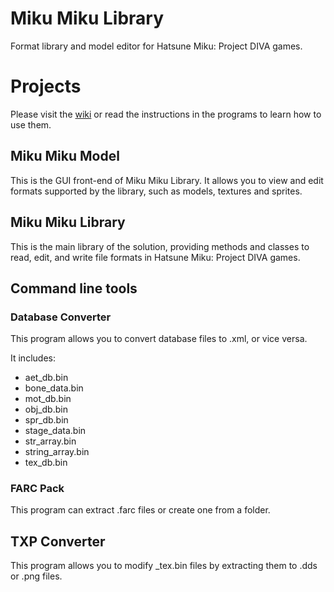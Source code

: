 # Miku Miku Library
Format library and model editor for Hatsune Miku: Project DIVA games.

# Projects
Please visit the [wiki](https://github.com/blueskythlikesclouds/MikuMikuLibrary/wiki) or read the instructions in the programs to learn how to use them.

## Miku Miku Model
This is the GUI front-end of Miku Miku Library. It allows you to view and edit formats supported by the library, such as models, textures and sprites.

## Miku Miku Library
This is the main library of the solution, providing methods and classes to read, edit, and write file formats in Hatsune Miku: Project DIVA games.

## Command line tools
### Database Converter
This program allows you to convert database files to .xml, or vice versa.

It includes:
* aet_db.bin
* bone_data.bin
* mot_db.bin
* obj_db.bin
* spr_db.bin
* stage_data.bin
* str_array.bin
* string_array.bin
* tex_db.bin

### FARC Pack
This program can extract .farc files or create one from a folder.

## TXP Converter
This program allows you to modify _tex.bin files by extracting them to .dds or .png files.